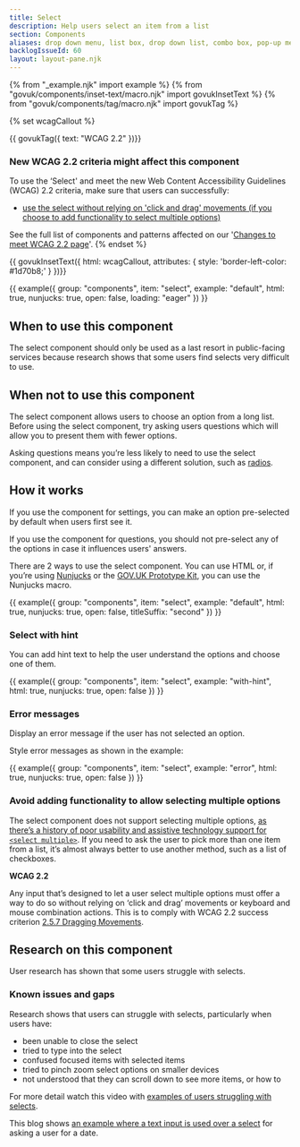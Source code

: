 ```yaml
---
title: Select
description: Help users select an item from a list
section: Components
aliases: drop down menu, list box, drop down list, combo box, pop-up menu
backlogIssueId: 60
layout: layout-pane.njk
---
```


{% from "_example.njk" import example %}
{% from "govuk/components/inset-text/macro.njk" import govukInsetText %}
{% from "govuk/components/tag/macro.njk" import govukTag %}

{% set wcagCallout %}
  <p class="govuk-!-margin-bottom-2">
    {{ govukTag({
      text: "WCAG 2.2"
    })}}
  </p>

  ### New WCAG 2.2 criteria might affect this component

  To use the ‘Select' and meet the new Web Content Accessibility Guidelines (WCAG) 2.2 criteria, make sure that users can successfully:
  
  - <a href="/components/select/#wcag-avoid-dragging-multiple options">use the select without relying on 'click and drag' movements (if you choose to add functionality to select multiple options)</a>

  See the full list of components and patterns affected on our '[Changes to meet WCAG 2.2 page](/accessibility/WCAG-2.2/#components-affected-in-the-design-system)'.
{% endset %}

{{ govukInsetText({
  html: wcagCallout,
  attributes: {
    style: 'border-left-color: #1d70b8;'
  }
})}}

{{ example({ group: "components", item: "select", example: "default", html: true, nunjucks: true, open: false, loading: "eager" }) }}

## When to use this component

The select component should only be used as a last resort in public-facing services because research shows that some users find selects very difficult to use.

## When not to use this component

The select component allows users to choose an option from a long list. Before using the select component, try asking users questions which will allow you to present them with fewer options.

Asking questions means you’re less likely to need to use the select component, and can consider using a different solution, such as [radios](/components/radios/).

## How it works

If you use the component for settings, you can make an option pre-selected by default when users first see it.

If you use the component for questions, you should not pre-select any of the options in case it influences users' answers.

There are 2 ways to use the select component. You can use HTML or, if you’re using [Nunjucks](https://mozilla.github.io/nunjucks/) or the [GOV.UK Prototype Kit](https://prototype-kit.service.gov.uk), you can use the Nunjucks macro.

{{ example({ group: "components", item: "select", example: "default", html: true, nunjucks: true, open: false, titleSuffix: "second" }) }}

### Select with hint

You can add hint text to help the user understand the options and choose one of them.

{{ example({ group: "components", item: "select", example: "with-hint", html: true, nunjucks: true, open: false }) }}

### Error messages

Display an error message if the user has not selected an option.

Style error messages as shown in the example:

{{ example({ group: "components", item: "select", example: "error", html: true, nunjucks: true, open: false }) }}

### Avoid adding functionality to allow selecting multiple options

The select component does not support selecting multiple options, [as there’s a history of poor usability and assistive technology support for `<select multiple>`](https://www.24a11y.com/2019/select-your-poison/). If you need to ask the user to pick more than one item from a list, it’s almost always better to use another method, such as a list of checkboxes.

<div class="app-wcag-22" id="wcag-avoid-dragging-multiple-options" role="note">
    <strong class="govuk-tag">WCAG 2.2</strong> 
    <p>Any input that’s designed to let a user select multiple options must offer a way to do so without relying on ‘click and drag’ movements or keyboard and mouse combination actions. This is to comply with WCAG 2.2 success criterion <a href="https://www.w3.org/WAI/WCAG22/Understanding/dragging-movements.html">2.5.7 Dragging Movements</a>.</p>
</div>

## Research on this component

User research has shown that some users struggle with selects.

### Known issues and gaps

Research shows that users can struggle with selects, particularly when users have:

- been unable to close the select
- tried to type into the select
- confused focused items with selected items
- tried to pinch zoom select options on smaller devices
- not understood that they can scroll down to see more items, or how to

For more detail watch this video with [examples of users struggling with selects](https://www.youtube.com/watch?v=CUkMCQR4TpY).

This blog shows [an example where a text input is used over a select](https://designnotes.blog.gov.uk/2013/12/05/asking-for-a-date-of-birth/) for asking a user for a date.
